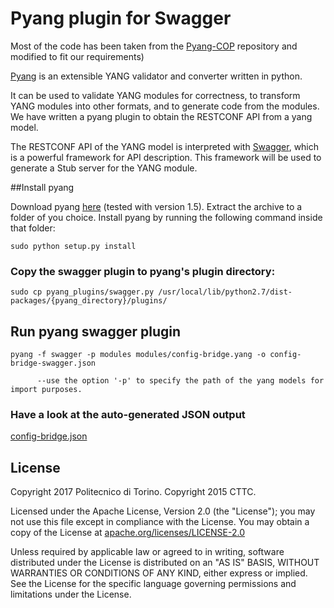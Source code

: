 # Pyang plugin for Swagger

Most of the code has been taken from the [Pyang-COP](https://github.com/ict-strauss/COP/tree/master/pyang_plugins) repository and modified to fit our requirements)

[Pyang](https://code.google.com/p/pyang/) is an extensible YANG validator and converter written in python.

It can be used to validate YANG modules for correctness, to transform YANG modules into other formats, and to generate code from the modules. We have written a pyang plugin to obtain the RESTCONF API from a yang model.

The RESTCONF API of the YANG model is interpreted with [Swagger](http://swagger.io/), which is a powerful framework for API description. This framework will be used to generate a Stub server for the YANG module.


##Install pyang

Download pyang [here](https://code.google.com/p/pyang/wiki/Downloads?tm=2) (tested with version 1.5).
Extract the archive to a folder of you choice.
Install pyang  by running the following command inside that folder:

```
sudo python setup.py install
```

### Copy the swagger plugin to pyang's plugin directory:

```
sudo cp pyang_plugins/swagger.py /usr/local/lib/python2.7/dist-packages/{pyang_directory}/plugins/
```

## Run pyang swagger plugin

```
pyang -f swagger -p modules modules/config-bridge.yang -o config-bridge-swagger.json

      --use the option '-p' to specify the path of the yang models for import purposes.
```

### Have a look at the auto-generated JSON output 

[config-bridge.json](./output/config-bridge.json)

License
-------
Copyright 2017 Politecnico di Torino.
Copyright 2015 CTTC.

Licensed under the Apache License, Version 2.0 (the "License");
you may not use this file except in compliance with the License.
You may obtain a copy of the License at [apache.org/licenses/LICENSE-2.0](http://www.apache.org/licenses/LICENSE-2.0)

Unless required by applicable law or agreed to in writing, software
distributed under the License is distributed on an "AS IS" BASIS,
WITHOUT WARRANTIES OR CONDITIONS OF ANY KIND, either express or implied.
See the License for the specific language governing permissions and
limitations under the License.
